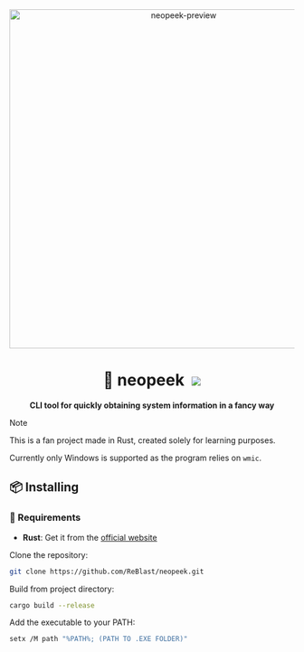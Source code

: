 <div align="center"><img src="https://i.imgur.com/dH14aVV.png" alt="neopeek-preview" border="0" width = 600></div>
<h1 align="center">🚀 neopeek &nbsp<a href="./LICENSE"><img src="https://img.shields.io/badge/license-MIT-blue.svg"></img></a></h1>
<p align="center"><strong>CLI tool for quickly obtaining system information in a fancy way</strong></p>

> [!NOTE]
> This is a fan project made in Rust, created solely for learning purposes.
>
> Currently only Windows is supported as the program relies on `wmic`.

## 📦 Installing

### 🔌 Requirements
- **Rust**: Get it from the [official website](https://www.rust-lang.org/tools/install)

  

Clone the repository:
```sh
git clone https://github.com/ReBlast/neopeek.git
```

Build from project directory:
```sh
cargo build --release
```

Add the executable to your PATH:
```sh
setx /M path "%PATH%; (PATH TO .EXE FOLDER)"
```
